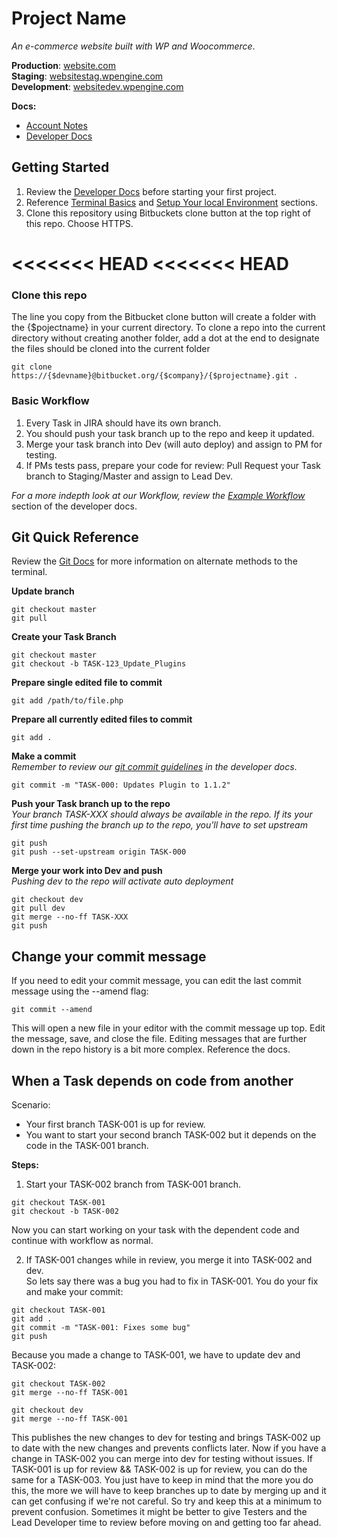# Project Name
<!-- Brief Description of the Website -->
*An e-commerce website built with WP and Woocommerce*. 

<!-- Quick Access Environment URLs -->
**Production**: [website.com](#)  
**Staging**: [websitestag.wpengine.com](#)  
**Development**: [websitedev.wpengine.com](#)

<!-- Quick Access Important Docs -->
**Docs:**
- [Account Notes](#)
- [Developer Docs](#)
    
## Getting Started
1. Review the [Developer Docs](#) before starting your first project. 
2. Reference [Terminal Basics](#) and [Setup Your local Environment](#) sections.
3. Clone this repository using Bitbuckets clone button at the top right of this repo. Choose HTTPS. 

<<<<<<< HEAD
<<<<<<< HEAD
=======

### Clone this repo  
The line you copy from the Bitbucket clone button will create a folder with the {$pojectname} in your current directory. To clone a repo into the current directory without creating another folder, add a dot at the end to designate the files should be cloned into the current folder 

``` 
git clone https://{$devname}@bitbucket.org/{$company}/{$projectname}.git . 
```

### Basic Workflow
1. Every Task in JIRA should have its own branch. 
2. You should push your task branch up to the repo and keep it updated. 
3. Merge your task branch into Dev (will auto deploy) and assign to PM for testing.
4. If PMs tests pass, prepare your code for review: Pull Request your Task branch to Staging/Master and assign to Lead Dev.

*For a more indepth look at our Workflow, review the [Example Workflow](#)* section of the developer docs.

## Git Quick Reference 
Review the [Git Docs](#) for more information on alternate methods to the terminal.  

**Update branch**
```
git checkout master
git pull
```

**Create your Task Branch**
```
git checkout master
git checkout -b TASK-123_Update_Plugins
```

**Prepare single edited file to commit**
```
git add /path/to/file.php 
```

**Prepare all currently edited files to commit**
```
git add .
```

**Make a commit**  
*Remember to review our [git commit guidelines](#) in the developer docs*.     
```
git commit -m "TASK-000: Updates Plugin to 1.1.2"
```

**Push your Task branch up to the repo**  
*Your branch TASK-XXX should always be available in the repo. If its your first time pushing the branch up to the repo, you'll have to set upstream*
```
git push
git push --set-upstream origin TASK-000
```

**Merge your work into Dev and push**  
*Pushing dev to the repo will activate auto deployment*
```
git checkout dev
git pull dev
git merge --no-ff TASK-XXX
git push
```

## Change your commit message  
If you need to edit your commit message, you can edit the last commit message using the --amend flag:     
```
git commit --amend
```   
This will open a new file in your editor with the commit message up top. Edit the message, save, and close the file. Editing messages that are further down in the repo history is a bit more complex. Reference the docs.  

## When a Task depends on code from another
Scenario:  
- Your first branch TASK-001 is up for review.
- You want to start your second branch TASK-002 but it depends on the code in the TASK-001 branch.

**Steps:**    
1. Start your TASK-002 branch from TASK-001 branch.  
```
git checkout TASK-001
git checkout -b TASK-002  
```  

Now you can start working on your task with the dependent code and continue with workflow as normal.

2. If TASK-001 changes while in review, you merge it into TASK-002 and dev.    
So lets say there was a bug you had to fix in TASK-001. You do your fix and make your commit:  
```    
git checkout TASK-001
git add .
git commit -m "TASK-001: Fixes some bug"  
git push
```  

Because you made a change to TASK-001, we have to update dev and TASK-002:  
```
git checkout TASK-002
git merge --no-ff TASK-001    

git checkout dev
git merge --no-ff TASK-001   
``` 

This publishes the new changes to dev for testing and brings TASK-002 up to date with the new changes and prevents conflicts later. Now if you have a change in TASK-002 you can merge into dev for testing without issues. If TASK-001 is up for review && TASK-002 is up for review, you can do the same for a TASK-003.  You just have to keep in mind that the more you do this, the more we will have to keep branches up to date by merging up and it can get confusing if we're not careful. So try and keep this at a minimum to prevent confusion. Sometimes it might be better to give Testers and the Lead Developer time to review before moving on and getting too far ahead. 




